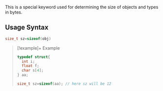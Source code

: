 This is a special keyword used for determining the size of objects and types in bytes.
## Usage Syntax
```c
size_t sz=sizeof(obj)
```

> [!example]+ Example
> ```c
> typedef struct{
> 	int i;
> 	float f;
> 	char s[4];
> } aa;
> 
> size_t sz=sizeof(aa); // here sz will be 12
> ```